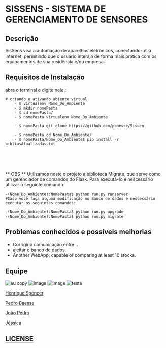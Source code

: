 # SISSENS - SISTEMA DE GERENCIAMENTO DE SENSORES 

**Descrição**
------------------
SisSens visa a automação de aparelhos
eletrônicos, conectando-os à internet,
permitindo que o usuário interaja de forma
mais prática com os equipamentos de sua
residência e/ou empresa.

**Requisitos de Instalação**
------------------
abra o terminal e digite nele :

	# criando e ativando abiente virtual
        - $ virtualenv Nome_Do_Ambiente 
        - $ mkdir nomePasta
        - $ cd nomePasta/
        - $ nomePasta virtualenv Nome_Do_Ambiente

        - $ nomePasta git clone https://github.com/pbaesse/Sissen 

        - $ nomePasta cd Nome_Do_Ambiente/
        - $ nomePasta/Nome_Do_Ambiente$ pip install -r bibliosAtualizadas.txt
	
<br/><br/><br/>	

** OBS **
Utilizamos neste o projeto a biblioteca Migrate, que serve como um gerenciador de comandos do Flask.
Para executá-lo é nescessário utilizar o seguinte comando:
	
	-(Nome_Do_Ambiente):NomePasta$ python run.py runserver	
	#Caso você faça alguma modificação no Banco de dados é nescessário executar os seguintes comandos:

	-(Nome_Do_Ambiente):NomePasta$ python run.py upgrade
	-(Nome_Do_Ambiente):NomePasta$ python run.py migrate 


**Problemas conhecidos e possíveis melhorias**
----------------------------------------------

- Corrigir a comunicação entre...
- ajeitar o banco de dados.
- Another WebApp, capable of comparing at least 10 stocks.

## Equipe
![eu copy](https://user-images.githubusercontent.com/19451652/30993612-2d93c5f6-a486-11e7-93ad-282acad1fb00.jpg)
![image](https://user-images.githubusercontent.com/19451652/32110732-a883b50c-bb0e-11e7-900b-a198478c4ca6.png)
![image](https://user-images.githubusercontent.com/19451652/32110626-59cf2432-bb0e-11e7-859a-1938fbe62ff8.png)
![teste](https://user-images.githubusercontent.com/19451652/30993633-3b64298c-a486-11e7-9c57-3bb67943e92e.jpg)
<br />
 
<a href="https://github.com/henriqueSpencer">Henrique Spencer</a>

<a href="https://github.com/pbaesse">Pedro Baesse</a>      

<a href="https://github.com/JoaoPedroSantosAlves">João Pedro</a>

<a href="https://github.com/jessicakaroline">Jéssica</a>

## [LICENSE](https://github.com/henriqueSpencer/Sissens/blob/master/LICENSE)
